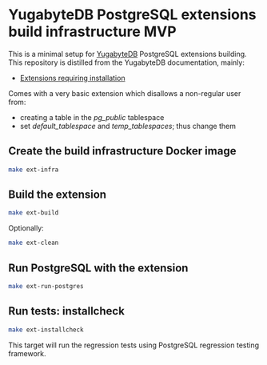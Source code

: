 # YugabyteDB PostgreSQL extensions build infrastructure MVP

This is a minimal setup for [YugabyteDB](https://yugabyte.com) PostgreSQL extensions building. This repository is distilled from the YugabyteDB documentation, mainly:

- [Extensions requiring installation](https://docs.yugabyte.com/latest/api/ysql/extensions/#extensions-requiring-installation)

Comes with a very basic extension which disallows a non-regular user from:

- creating a table in the _pg\_public_ tablespace
- set _default\_tablespace_ and _temp\_tablespaces_; thus change them

## Create the build infrastructure Docker image

```sh
make ext-infra
```

## Build the extension

```sh
make ext-build
```

Optionally:

```sh
make ext-clean
```

## Run PostgreSQL with the extension

```sh
make ext-run-postgres
```

## Run tests: installcheck

```sh
make ext-installcheck
```

This target will run the regression tests using PostgreSQL regression testing framework.
